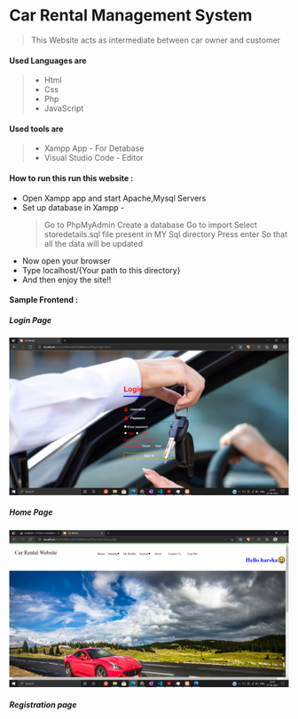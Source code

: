 # Car Rental Management System

> This  Website acts as intermediate between car owner and customer 


#### Used Languages are 
> * Html 
> * Css
> * Php
> * JavaScript

#### Used tools are 
> * Xampp App           - For Detabase
> * Visual Studio Code  - Editor

#### How to run this run this website :

* Open Xampp app and start Apache,Mysql Servers
* Set up database in Xampp -
    > Go to PhpMyAdmin 
    > Create a database
    > Go to import
    > Select storedetails.sql file present in MY Sql directory
    > Press enter So that all the data will be updated
* Now open your browser 
* Type localhost/{Your path to this directory}
* And then enjoy the site!!

#### Sample Frontend :

##### Login Page
![Image](./Sample/Login.png)

##### Home Page
![Image](./Sample/UserHome.png)

##### Registration page


